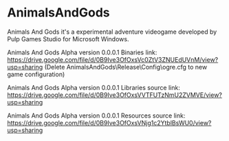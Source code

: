 # AnimalsAndGods
Animals And Gods it's a experimental adventure videogame developed by Pulp Games Studio for Microsoft Windows.

Animals And Gods Alpha version 0.0.0.1 Binaries link:
https://drive.google.com/file/d/0B9Ive3OfOxsVc0ZtV3ZNUEdUVnM/view?usp=sharing
(Delete AnimalsAndGods\Release\Config\ogre.cfg to new game configuration)


Animals And Gods Alpha version 0.0.0.1 Libraries source link:
https://drive.google.com/file/d/0B9Ive3OfOxsVVTFUTzNmU2ZVMVE/view?usp=sharing

Animals And Gods Alpha version 0.0.0.1 Resources source link:
https://drive.google.com/file/d/0B9Ive3OfOxsVNjg1c2YtblBsWU0/view?usp=sharing
